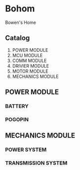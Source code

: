 # Bohom	
Bowen's Home

## Catalog
1. POWER MODULE
2. MCU MODULE
3. COMM MODULE
4. DRIVIER MODULE
5. MOTOR MODULE
6. MECHANICS MODULE

## POWER MODULE
### BATTERY
### POGOPIN

## MECHANICS MODULE
### POWER SYSTEM
### TRANSMISSION SYSTEM